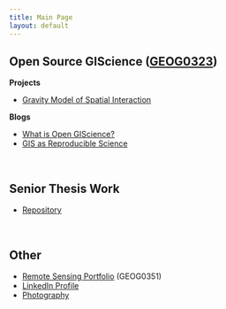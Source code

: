 ```yaml
---
title: Main Page
layout: default
---
```


## Open Source GIScience ([GEOG0323](https://gis4dev.github.io/))

**Projects**
- [Gravity Model of Spatial Interaction](gravity/gravity.md)

**Blogs**
- [What is Open GIScience?](blogs/opensource.md)
- [GIS as Reproducible Science](blogs/GIScience.md)

<br>

## Senior Thesis Work
- [Repository](https://github.com/mtango99/thesis)

<br>

## Other
- [Remote Sensing Portfolio](https://sites.middlebury.edu/madeleinetango/) (GEOG0351)
- [LinkedIn Profile](https://linkedin.com/in/madeleinetango/)
- [Photography](https://vsco.co/mtango99/)


